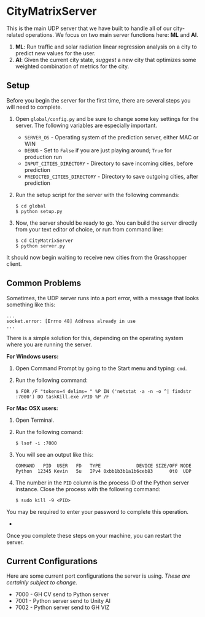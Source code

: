 # CityMatrixServer

This is the main UDP server that we have built to handle all of our city-related operations. We focus on two main server functions here: **ML** and **AI**.

1. **ML**: Run traffic and solar radiation linear regression analysis on a city to predict new values for the user.
2. **AI**: Given the current city state, *suggest* a new city that optimizes some weighted combination of metrics for the city.

## Setup

Before you begin the server for the first time, there are several steps you will need to complete.

1. Open `global/config.py` and be sure to change some key settings for the server. The following variables are especially important.
	- `SERVER_OS` - Operating system of the prediction server, either MAC or WIN
	- `DEBUG` - Set to `False` if you are just playing around; `True` for production run
	- `INPUT_CITIES_DIRECTORY` - Directory to save incoming cities, before prediction
	- `PREDICTED_CITIES_DIRECTORY` - Directory to save outgoing cities, after prediction

2. Run the setup script for the server with the following commands:

	```
	$ cd global
	$ python setup.py
	```

3. Now, the server should be ready to go. You can build the server directly from your text editor of choice, or run from command line:

	```
	$ cd CityMatrixServer
	$ python server.py
	```

It should now begin waiting to receive new cities from the Grasshopper client.

## Common Problems

Sometimes, the UDP server runs into a port error, with a message that looks something like this:

```
...
socket.error: [Errno 48] Address already in use
...
```

There is a simple solution for this, depending on the operating system where you are running the server.

**For Windows users:**

1. Open Command Prompt by going to the Start menu and typing: `cmd`.
2. Run the following command:

	```
	$ FOR /F "tokens=4 delims= " %P IN ('netstat -a -n -o ^| findstr
	:7000') DO taskKill.exe /PID %P /F
	```

**For Mac OSX users:**

1. Open Terminal.
2. Run the following comand:

	```
	$ lsof -i :7000
	```
3. You will see an output like this:

	```
	COMMAND   PID  USER   FD   TYPE             DEVICE SIZE/OFF NODE
	Python  12345 Kevin   5u   IPv4 0xbb1b3b1a1b6ceb83      0t0  UDP
	```
4. The number in the `PID` column is the process ID of the Python server instance. Close the process with the following command:

	```
	$ sudo kill -9 <PID>
	```
You may be required to enter your password to complete this operation.

-
Once you complete these steps on your machine, you can restart the server.

## Current Configurations

Here are some current port configurations the server is using. *These are certainly subject to change.*

- 7000 - GH CV send to Python server
- 7001 - Python server send to Unity AI
- 7002 - Python server send to GH VIZ